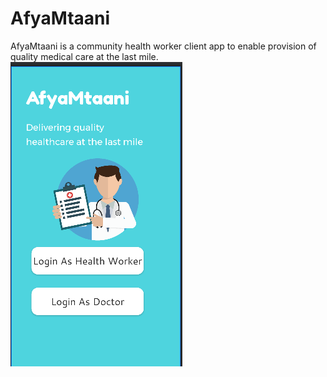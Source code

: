 # AfyaMtaani
AfyaMtaani is a community health worker client app to enable provision of quality medical care at the last mile.
![Alt text](/screenshot1.png?raw=true "Optional Title")
